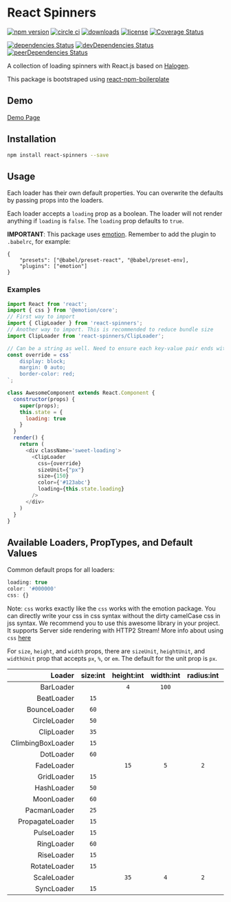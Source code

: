 # React Spinners

[![npm version](https://badge.fury.io/js/react-spinners.svg)][npm_url]
[![circle ci](https://circleci.com/gh/davidhu2000/react-spinners.svg?style=shield)][ci_url]
[![downloads](https://img.shields.io/npm/dt/react-spinners.svg)][npm_url]
[![license](https://img.shields.io/npm/l/react-spinners.svg)][npm_url]
[![Coverage Status](https://coveralls.io/repos/github/davidhu2000/react-spinners/badge.svg?branch=master)](https://coveralls.io/github/davidhu2000/react-spinners?branch=master)

[![dependencies Status](https://david-dm.org/davidhu2000/react-spinners/status.svg)](https://david-dm.org/davidhu2000/react-spinners)
[![devDependencies Status](https://david-dm.org/davidhu2000/react-spinners/dev-status.svg)](https://david-dm.org/davidhu2000/react-spinners?type=dev)
[![peerDependencies Status](https://david-dm.org/davidhu2000/react-spinners/peer-status.svg)](https://david-dm.org/davidhu2000/react-spinners?type=peer)

[npm_url]: https://www.npmjs.org/package/react-spinners
[ci_url]: https://circleci.com/gh/davidhu2000/react-spinners

A collection of loading spinners with React.js based on [Halogen](https://github.com/yuanyan/halogen).

This package is bootstraped using [react-npm-boilerplate](https://github.com/juliancwirko/react-npm-boilerplate)

## Demo

[Demo Page](https://www.react-spinners.com)

## Installation

```bash
npm install react-spinners --save
```

## Usage

Each loader has their own default properties. You can overwrite the defaults by passing props into the loaders.

Each loader accepts a `loading` prop as a boolean. The loader will not render anything if `loading` is `false`. The `loading` prop defaults to `true`.

**IMPORTANT**: This package uses [emotion](https://github.com/emotion-js/emotion). Remember to add the plugin to `.babelrc`, for example: 

```
{
    "presets": ["@babel/preset-react", "@babel/preset-env],
    "plugins": ["emotion"]
}
```

### Examples
 
```js
import React from 'react';
import { css } from '@emotion/core';
// First way to import
import { ClipLoader } from 'react-spinners';
// Another way to import. This is recommended to reduce bundle size
import ClipLoader from 'react-spinners/ClipLoader';

// Can be a string as well. Need to ensure each key-value pair ends with ;
const override = css`
    display: block;
    margin: 0 auto;
    border-color: red;
`;

class AwesomeComponent extends React.Component {
  constructor(props) {
    super(props);
    this.state = {
      loading: true
    }
  }
  render() {
    return (
      <div className='sweet-loading'>
        <ClipLoader
          css={override}
          sizeUnit={"px"}
          size={150}
          color={'#123abc'}
          loading={this.state.loading}
        />
      </div> 
    )
  }
}
```

## Available Loaders, PropTypes, and Default Values

Common default props for all loaders:

```js
loading: true
color: '#000000'
css: {}
```
Note:
`css` works exactly like the `css` works with the emotion package.
You can directly write your css in css syntax without the dirty camelCase css in jss syntax.
We recommend you to use this awesome library in your project. It supports Server side rendering with HTTP2 Stream! 
More info about using `css` [here](https://emotion.sh/docs/introduction)

For `size`, `height`, and `width` props, there are `sizeUnit`, `heightUnit`, and `widthUnit` prop that accepts `px`, `%`, or `em`. The default for the unit prop is `px`.

|            Loader | size:int | height:int | width:int | radius:int | margin:str |
| ----------------: | :------: | :--------: | :-------: | :--------: | :--------: |
|         BarLoader |          |    `4`     |   `100`   |            |
|        BeatLoader |   `15`   |            |           |            |   `2px`    |
|      BounceLoader |   `60`   |            |           |            |
|      CircleLoader |   `50`   |            |           |            |
|        ClipLoader |   `35`   |            |           |            |
| ClimbingBoxLoader |   `15`   |            |           |            |
|         DotLoader |   `60`   |            |           |            |   `2px`    |
|        FadeLoader |          |    `15`    |    `5`    |    `2`     |   `2px`    |
|        GridLoader |   `15`   |            |           |            |
|        HashLoader |   `50`   |            |           |            |   `2px`    |
|        MoonLoader |   `60`   |            |           |            |   `2px`    |
|      PacmanLoader |   `25`   |            |           |            |   `2px`    |
|   PropagateLoader |   `15`   |            |           |            |
|       PulseLoader |   `15`   |            |           |            |   `2px`    |
|        RingLoader |   `60`   |            |           |            |   `2px`    |
|        RiseLoader |   `15`   |            |           |            |   `2px`    |
|      RotateLoader |   `15`   |            |           |            |   `2px`    |
|       ScaleLoader |          |    `35`    |    `4`    |    `2`     |   `2px`    |
|        SyncLoader |   `15`   |            |           |            |   `2px`    |
